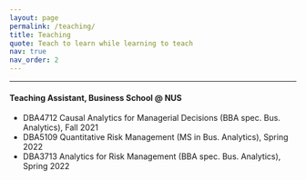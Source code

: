 ```yaml
---
layout: page
permalink: /teaching/
title: Teaching
quote: Teach to learn while learning to teach
nav: true
nav_order: 2
---
```


---

#### Teaching Assistant, Business School @ NUS  

- DBA4712 Causal Analytics for Managerial Decisions (BBA spec. Bus. Analytics), Fall 2021
- DBA5109 Quantitative Risk Management (MS in Bus. Analytics), Spring 2022
- DBA3713 Analytics for Risk Management (BBA spec. Bus. Analytics), Spring 2022
